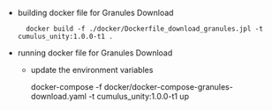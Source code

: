 - building docker file for Granules Download
        
        docker build -f ./docker/Dockerfile_download_granules.jpl -t cumulus_unity:1.0.0-t1 .
        
- running docker file for Granules Download
    - update the environment variables

        docker-compose -f docker/docker-compose-granules-download.yaml -t cumulus_unity:1.0.0-t1 up
        
